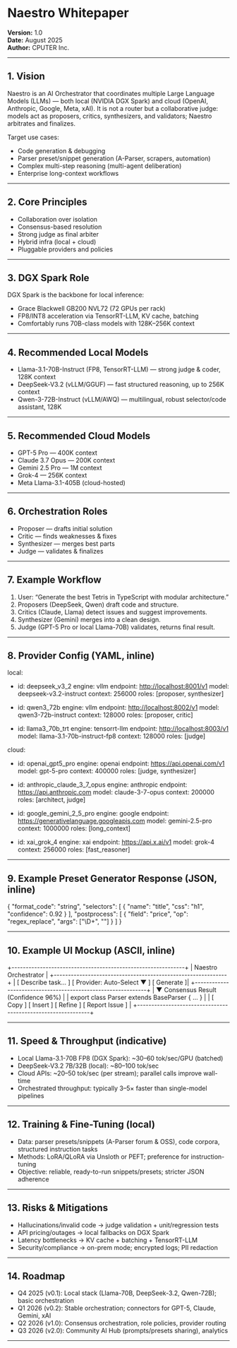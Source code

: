 # Naestro Whitepaper

**Version:** 1.0  
**Date:** August 2025  
**Author:** CPUTER Inc.

---

## 1. Vision

Naestro is an AI Orchestrator that coordinates multiple Large Language Models (LLMs) — both local
(NVIDIA DGX Spark) and cloud (OpenAI, Anthropic, Google, Meta, xAI). It is not a router but a
collaborative judge: models act as proposers, critics, synthesizers, and validators; Naestro
arbitrates and finalizes.

Target use cases:

- Code generation & debugging
- Parser preset/snippet generation (A-Parser, scrapers, automation)
- Complex multi-step reasoning (multi-agent deliberation)
- Enterprise long-context workflows

---

## 2. Core Principles

- Collaboration over isolation
- Consensus-based resolution
- Strong judge as final arbiter
- Hybrid infra (local + cloud)
- Pluggable providers and policies

---

## 3. DGX Spark Role

DGX Spark is the backbone for local inference:

- Grace Blackwell GB200 NVL72 (72 GPUs per rack)
- FP8/INT8 acceleration via TensorRT-LLM, KV cache, batching
- Comfortably runs 70B-class models with 128K–256K context

---

## 4. Recommended Local Models

- Llama-3.1-70B-Instruct (FP8, TensorRT-LLM) — strong judge & coder, 128K context
- DeepSeek-V3.2 (vLLM/GGUF) — fast structured reasoning, up to 256K context
- Qwen-3-72B-Instruct (vLLM/AWQ) — multilingual, robust selector/code assistant, 128K

---

## 5. Recommended Cloud Models

- GPT-5 Pro — 400K context
- Claude 3.7 Opus — 200K context
- Gemini 2.5 Pro — 1M context
- Grok-4 — 256K context
- Meta Llama-3.1-405B (cloud-hosted)

---

## 6. Orchestration Roles

- Proposer — drafts initial solution
- Critic — finds weaknesses & fixes
- Synthesizer — merges best parts
- Judge — validates & finalizes

---

## 7. Example Workflow

1. User: “Generate the best Tetris in TypeScript with modular architecture.”
2. Proposers (DeepSeek, Qwen) draft code and structure.
3. Critics (Claude, Llama) detect issues and suggest improvements.
4. Synthesizer (Gemini) merges into a clean design.
5. Judge (GPT-5 Pro or local Llama-70B) validates, returns final result.

---

## 8. Provider Config (YAML, inline)

local:

- id: deepseek_v3_2 engine: vllm endpoint: <http://localhost:8001/v1> model: deepseek-v3.2-instruct
  context: 256000 roles: [proposer, synthesizer]

- id: qwen3_72b engine: vllm endpoint: <http://localhost:8002/v1> model: qwen3-72b-instruct context:
  128000 roles: [proposer, critic]

- id: llama3_70b_trt engine: tensorrt-llm endpoint: <http://localhost:8003/v1> model:
  llama-3.1-70b-instruct-fp8 context: 128000 roles: [judge]

cloud:

- id: openai_gpt5_pro engine: openai endpoint: <https://api.openai.com/v1> model: gpt-5-pro context:
  400000 roles: [judge, synthesizer]

- id: anthropic_claude_3_7_opus engine: anthropic endpoint: <https://api.anthropic.com> model:
  claude-3-7-opus context: 200000 roles: [architect, judge]

- id: google_gemini_2_5_pro engine: google endpoint: <https://generativelanguage.googleapis.com>
  model: gemini-2.5-pro context: 1000000 roles: [long_context]

- id: xai_grok_4 engine: xai endpoint: <https://api.x.ai/v1> model: grok-4 context: 256000 roles:
  [fast_reasoner]

---

## 9. Example Preset Generator Response (JSON, inline)

{ "format_code": "string", "selectors": [ { "name": "title", "css": "h1", "confidence": 0.92 } ],
"postprocess": [ { "field": "price", "op": "regex_replace", "args": ["\\D+", ""] } ] }

---

## 10. Example UI Mockup (ASCII, inline)

+-------------------------------------------------------------+ | Naestro Orchestrator |
+-------------------------------------------------------------+ | [ Describe task... ] [ Provider:
Auto-Select ▼ ] [ Generate ]| +-------------------------------------------------------------+ | ▼
Consensus Result (Confidence 96%) | | export class Parser extends BaseParser { ... } | | [ Copy ] [
Insert ] [ Refine ] [ Report Issue ] |
+-------------------------------------------------------------+

---

## 11. Speed & Throughput (indicative)

- Local Llama-3.1-70B FP8 (DGX Spark): ~30–60 tok/sec/GPU (batched)
- DeepSeek-V3.2 7B/32B (local): ~80–100 tok/sec
- Cloud APIs: ~20–50 tok/sec (per stream); parallel calls improve wall-time
- Orchestrated throughput: typically 3–5× faster than single-model pipelines

---

## 12. Training & Fine-Tuning (local)

- Data: parser presets/snippets (A-Parser forum & OSS), code corpora, structured instruction tasks
- Methods: LoRA/QLoRA via Unsloth or PEFT; preference for instruction-tuning
- Objective: reliable, ready-to-run snippets/presets; stricter JSON adherence

---

## 13. Risks & Mitigations

- Hallucinations/invalid code → judge validation + unit/regression tests
- API pricing/outages → local fallbacks on DGX Spark
- Latency bottlenecks → KV cache + batching + TensorRT-LLM
- Security/compliance → on-prem mode; encrypted logs; PII redaction

---

## 14. Roadmap

- Q4 2025 (v0.1): Local stack (Llama-70B, DeepSeek-3.2, Qwen-72B); basic orchestration
- Q1 2026 (v0.2): Stable orchestration; connectors for GPT-5, Claude, Gemini, xAI
- Q2 2026 (v1.0): Consensus orchestration, role policies, provider routing
- Q3 2026 (v2.0): Community AI Hub (prompts/presets sharing), analytics

---

